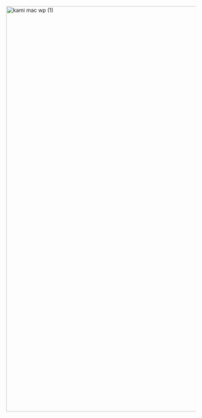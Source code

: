 <img width="1920" height="1080" alt="kami mac wp (1)" src="https://github.com/user-attachments/assets/abf3ca10-7c89-4b33-8b5d-a26fe57ae273" />
